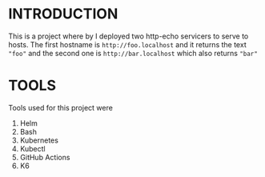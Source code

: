 # INTRODUCTION
This is a project where by I deployed two http-echo servicers to serve to hosts.
The first hostname is ```http://foo.localhost``` and it returns the text ```"foo"``` and the second one is ```http://bar.localhost``` which also returns ```"bar"```

# TOOLS
Tools used for this project were 
1. Helm
2. Bash
3. Kubernetes
4. Kubectl
5. GitHub Actions
6. K6


